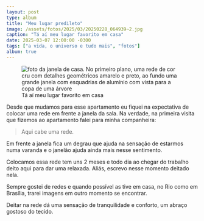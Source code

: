 ```yaml
---
layout: post
type: album
title: "Meu lugar predileto"
image: /assets/fotos/2025/03/20250228_064939~2.jpg
caption: "Tá aí meu lugar favorito em casa"
date: 2025-03-07 12:00:00 -0300
tags: ["a vida, o universo e tudo mais", "fotos"]
album: true
---
```

<figure class="foto-post">
    <img src="{{ site.baseurl }}/assets/fotos/2025/03/20250228_064939~2.jpg" alt="foto da janela de casa. No primeiro plano, uma rede de cor cru com detalhes geométricos amarelo e preto, ao fundo uma grande janela com esquadrias de alumínio com vista para a copa de uma árvore" title="meu local predileto">
 <figcaption>Tá aí meu lugar favorito em casa</figcaption>
 </figure>
Desde que mudamos para esse apartamento eu fiquei na expectativa de colocar uma rede em frente a janela da sala. Na verdade, na primeira visita que fizemos ao apartamento falei para minha companheira:

<blockquote class="citacao">Aqui cabe uma rede.</blockquote>

Em frente a janela fica um degrau que ajuda na sensação de estarmos numa varanda e o janelão ajuda ainda mais nesse sentimento.  

Colocamos essa rede tem uns 2 meses e todo dia ao chegar do trabalho deito aqui para dar uma relaxada. Aliás, escrevo nesse momento deitado nela.  

Sempre gostei de redes e quando possível as tive em casa, no Rio como em Brasília, trarei imagens em outro momento se encontrar.  

Deitar na rede dá uma sensação de tranquilidade e conforto, um abraço gostoso do tecido.
